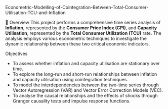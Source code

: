 Econometric-Modelling-of-Cointegration-Between-Total-Consumer-Utilisation-TCU-and-Inflation

📌 Overview
This project performs a comprehensive time series analysis of **Inflation**, represented by the **Consumer Price Index (CPI)**, and **Capacity Utilisation**, represented by the **Total Consumer Utilization (TCU)** rate. The analysis employs various econometric techniques to investigate the dynamic relationship between these two critical economic indicators. 

Objectives
- To assess whether inflation and capacity utilisation are stationary over time.
- To explore the long-run and short-run relationships between inflation and capacity utilisation using cointegration techniques.
- To model the interdependencies between the two-time series through Vector Autoregression (VAR) and Vector Error Correction Models (VEC).
- To analyse the causal relationships and the effects of shocks through Granger causality tests and impulse response functions.



